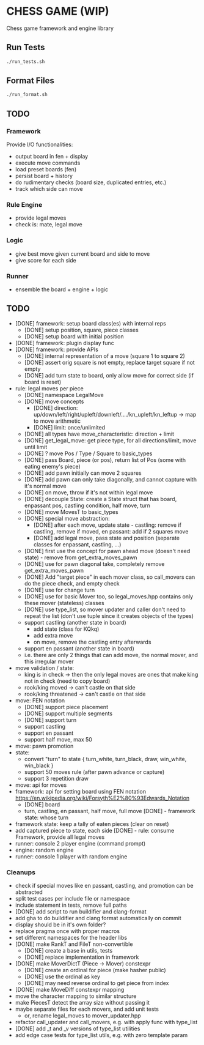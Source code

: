 # CHESS GAME (WIP)
Chess game framework and engine library

## Run Tests
```bash
./run_tests.sh
```

## Format Files
```bash
./run_format.sh
```

## TODO
### Framework
Provide I/O functionalities:
- output board in fen + display
- execute move commands
- load preset boards (fen)
- persist board + history
- do rudimentary checks (board size, duplicated entries, etc.)
- track which side can move

### Rule Engine
- provide legal moves
- check is: mate, legal move

### Logic
- give best move given current board and side to move
- give score for each side

### Runner
- ensemble the board + engine + logic

## TODO
- [DONE] framework: setup board class(es) with internal reps
  - [DONE] setup position, square, piece classes
  - [DONE] setup board with initial position
- [DONE] framework: plugin display func
- [DONE] framework: provide APIs
  - [DONE] internal representation of a move (square 1 to square 2)
  - [DONE] assert orig square is not empty, replace target square if not empty
  - [DONE] add turn state to board, only allow move for correct side (if board is reset)
- rule: legal moves per piece
  - [DONE] namespace LegalMove
  - [DONE] move concepts
    - [DONE] direction: up/down/left/right/upleft/downleft/..../kn_upleft/kn_leftup -> map to move arithmetic
    - [DONE] limit: once/unlimited
  - [DONE] all types have move_characteristic: direction + limit
  - [DONE] get_legal_move: get piece type, for all directions/limit, move until limit
  - [DONE] ? move Pos / Type / Square to basic_types
  - [DONE] pass Board, piece (or pos), return list of Pos (some with eating enemy's piece)
  - [DONE] add pawn initially can move 2 squares
  - [DONE] add pawn can only take diagonally, and cannot capture with it's normal move
  - [DONE] on move, throw if it's not within legal move
  - [DONE] decouple State: create a State struct that has board, enpassant pos, castling condition, half move, turn
  - [DONE] move MovesT to basic_types
  - [DONE] special move abstraction:
    - [DONE] after each move, update state - castling: remove if castling, remove if moved, en passant: add if 2 squares move
    - [DONE] add legal move, pass state and position (separate classes for enpassant, castling, ...)
  - [DONE] first use the concept for pawn ahead move (doesn't need state) - remove from get_extra_moves_pawn
  - [DONE] use for pawn diagonal take, completely remove get_extra_moves_pawn
  - [DONE] Add "target piece" in each mover class, so call_movers can do the piece check, and empty check
  - [DONE] use for change turn
  - [DONE] use for basic Mover too, so legal_moves.hpp contains only these mover (stateless) classes
  - [DONE] use type_list, so mover updater and caller don't need to repeat the list (don't use tuple since it creates objects of the types)
  - support castling (another state in board)
    - add state (class for KQkq)
    - add extra move
    - on move, remove the castling entry afterwards
  - support en passant (another state in board)
  - i.e. there are only 2 things that can add move, the normal mover, and this irregular mover
- move validation / state:
  - king is in check -> then the only legal moves are ones that make king not in check (need to copy board)
  - rook/king moved -> can't castle on that side
  - rook/king threatened -> can't castle on that side
- move: FEN notation
  - [DONE] support piece placement
  - [DONE] support multiple segments
  - [DONE] support turn
  - support castling
  - support en passant
  - support half move, max 50
- move: pawn promotion
- state:
  - convert "turn" to state { turn_white, turn_black, draw, win_white, win_black }
  - support 50 moves rule (after pawn advance or capture)
  - support 3 repetition draw
- move: api for moves
- framework: api for setting board using FEN notation https://en.wikipedia.org/wiki/Forsyth%E2%80%93Edwards_Notation
  - [DONE] board
  - turn, castling, en passant, half move, full move
[DONE] - framework state: whose turn
- framework state: keep a tally of eaten pieces (clear on reset)
- add captured piece to state, each side
[DONE] - rule: consume Framework, provide all legal moves
- runner: console 2 player engine (command prompt)
- engine: random engine
- runner: console 1 player with random engine

### Cleanups
- check if special moves like en passant, castling, and promotion can be abstracted
- split test cases per include file or namespace
- include statement in tests, remove full paths
- [DONE] add script to run buildifier and clang-format
- add gha to do buildifier and clang format automatically on commit
- display should be in it's own folder?
- replace pragma once with proper macros
- set different namespaces for the header libs
- [DONE] make RankT and FileT non-convertible
  - [DONE] create a base in utils, tests
  - [DONE] replace implementation in framework
- [DONE] make MoverDictT (Piece -> Mover) constexpr
  - [DONE] create an ordinal for piece (make hasher public)
  - [DONE] use the ordinal as key
  - [DONE] may need reverse ordinal to get piece from index
- [DONE] make MoveDiff constexpr mapping
- move the character mapping to similar structure
- make PiecesT detect the array size without passing it
- maybe separate files for each movers, and add unit tests
  - or, rename legal_moves to mover_updater.hpp
- refactor call_updater and call_movers, e.g. with apply func with type_list
- [DONE] add _t and _v versions of type_list utilities
- add edge case tests for type_list utils, e.g. with zero template param
